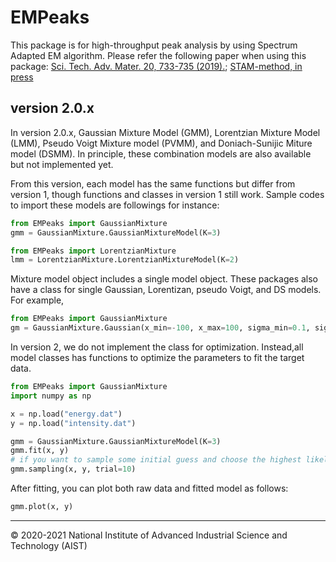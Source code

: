 EMPeaks
========================

This package is for high-throughput peak analysis by using Spectrum Adapted EM algorithm.
Please refer the following paper when using this package:
[Sci. Tech. Adv. Mater. 20, 733-735 (2019).](https://www.tandfonline.com/doi/full/10.1080/14686996.2019.1620123);
[STAM-method, in press]()

## version 2.0.x
In version 2.0.x, Gaussian Mixture Model (GMM), Lorentzian Mixture Model (LMM), 
Pseudo Voigt Mixture model (PVMM), and Doniach-Sunijic Miture model (DSMM).
In principle, these combination models are also available but not implemented yet.

From this version, each model has the same functions but differ from version 1, 
though functions and classes in version 1 still work. Sample codes to import 
these models are followings for instance:
```python
from EMPeaks import GaussianMixture
gmm = GaussianMixture.GaussianMixtureModel(K=3)
```
```python
from EMPeaks import LorentzianMixture
lmm = LorentzianMixture.LorentzianMixtureModel(K=2)
```
Mixture model object includes a single model object.
These packages also have a class 
for single Gaussian, Lorentizan, pseudo Voigt, and DS models.
For example,
```python
from EMPeaks import GaussianMixture
gm = GaussianMixture.Gaussian(x_min=-100, x_max=100, sigma_min=0.1, sigma_max=10)
```

In version 2, we do not implement the class for optimization. 
Instead,all model classes has functions to optimize the parameters 
to fit the target data.
```python
from EMPeaks import GaussianMixture
import numpy as np

x = np.load("energy.dat")
y = np.load("intensity.dat")

gmm = GaussianMixture.GaussianMixtureModel(K=3)
gmm.fit(x, y)
# if you want to sample some initial guess and choose the highest likelihood model,
gmm.sampling(x, y, trial=10)
```
After fitting, you can plot both raw data and fitted model as follows:
```python
gmm.plot(x, y)
```

---------------
&copy; 2020-2021 National Institute of Advanced Industrial Science and Technology (AIST)
